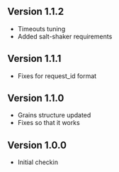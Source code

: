## Version 1.1.2

* Timeouts tuning
* Added salt-shaker requirements

## Version 1.1.1

* Fixes for request_id format

## Version 1.1.0

* Grains structure updated
* Fixes so that it works

## Version 1.0.0

* Initial checkin

